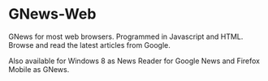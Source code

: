 GNews-Web
=========

GNews for most web browsers.
Programmed in Javascript and HTML.
Browse and read the latest articles from Google.

Also available for Windows 8 as News Reader for Google News and Firefox Mobile as GNews.
